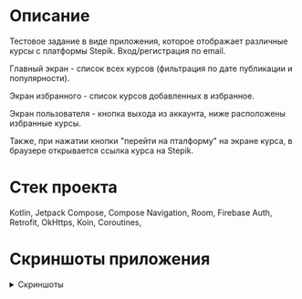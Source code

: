 # Описание
Тестовое задание в виде приложения, которое отображает различные курсы с платформы Stepik.
Вход/регистрация по email.

Главный экран - список всех курсов (фильтрация по дате публикации и популярности).

Экран избранного - список курсов добавленных в избранное.

Экран пользователя - кнопка выхода из аккаунта, ниже расположены избранные курсы.

Также, при нажатии кнопки "перейти на пталформу" на экране курса, в браузере открывается ссылка курса на Stepik.

# Стек проекта
Kotlin, Jetpack Compose, Compose Navigation, Room, Firebase Auth, Retrofit, OkHttps, Koin, Coroutines, 

# Скриншоты приложения

<details>
  <summary>Скриншоты</summary>

![pic1](pictures/pic1.jpg)
![pic2](pictures/pic2.jpg)
![pic3](pictures/pic3.jpg)
![pic4](pictures/pic4.jpg)
![pic5](pictures/pic5.jpg)
![pic6](pictures/pic6.jpg)
</details>
